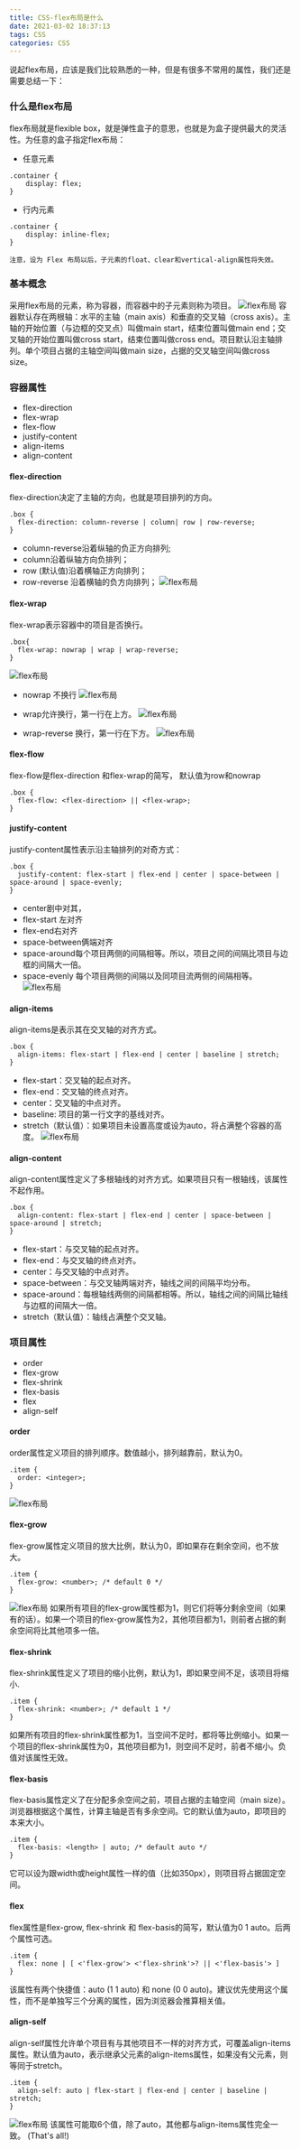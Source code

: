```yaml
---
title: CSS-flex布局是什么
date: 2021-03-02 18:37:13
tags: CSS
categories: CSS
---
```

说起flex布局，应该是我们比较熟悉的一种，但是有很多不常用的属性，我们还是需要总结一下：

### 什么是flex布局
flex布局就是flexible box，就是弹性盒子的意思，也就是为盒子提供最大的灵活性。为任意的盒子指定flex布局：
+ 任意元素
```
.container {
    display: flex;
}
```
+ 行内元素
```
.container {
    display: inline-flex;
}
```
`注意，设为 Flex 布局以后，子元素的float、clear和vertical-align属性将失效。`
### 基本概念
采用flex布局的元素，称为容器，而容器中的子元素则称为项目。
![flex布局](./2/flex-1.png)
容器默认存在两根轴：水平的主轴（main axis）和垂直的交叉轴（cross axis）。主轴的开始位置（与边框的交叉点）叫做main start，结束位置叫做main end；交叉轴的开始位置叫做cross start，结束位置叫做cross end。项目默认沿主轴排列。单个项目占据的主轴空间叫做main size，占据的交叉轴空间叫做cross size。
### 容器属性
+ flex-direction 
+ flex-wrap
+ flex-flow
+ justify-content
+ align-items
+ align-content

#### flex-direction
flex-direction决定了主轴的方向，也就是项目排列的方向。
```
.box {
  flex-direction: column-reverse | column| row | row-reverse;
}
```
+ column-reverse沿着纵轴的负正方向排列;
+ column沿着纵轴方向负排列；
+ row (默认值)沿着横轴正方向排列；
+ row-reverse 沿着横轴的负方向排列；
![flex布局](./2/flex-2.png)
#### flex-wrap
flex-wrap表示容器中的项目是否换行。
```
.box{
  flex-wrap: nowrap | wrap | wrap-reverse;
}
```
![flex布局](./2/flex-3.png)

+ nowrap 不换行
![flex布局](./2/flex-3-1.png)

+ wrap允许换行，第一行在上方。
![flex布局](./2/flex-3-2.jpeg)

+ wrap-reverse 换行，第一行在下方。
![flex布局](./2/flex-3-3.jpeg)

#### flex-flow
flex-flow是flex-direction 和flex-wrap的简写， 默认值为row和nowrap

```
.box {
  flex-flow: <flex-direction> || <flex-wrap>;
}
```
#### justify-content
justify-content属性表示沿主轴排列的对奇方式：
```
.box {
  justify-content: flex-start | flex-end | center | space-between | space-around | space-evenly;
}
```
+ center剧中对其，
+ flex-start 左对齐
+ flex-end右对齐
+ space-between俩端对齐
+ space-around每个项目两侧的间隔相等。所以，项目之间的间隔比项目与边框的间隔大一倍。
+ space-evenly 每个项目两侧的间隔以及同项目流两侧的间隔相等。
![flex布局](./2/flex-4.png)

#### align-items
align-items是表示其在交叉轴的对齐方式。
```
.box {
  align-items: flex-start | flex-end | center | baseline | stretch;
}
```
+ flex-start：交叉轴的起点对齐。
+ flex-end：交叉轴的终点对齐。
+ center：交叉轴的中点对齐。
+ baseline: 项目的第一行文字的基线对齐。
+ stretch（默认值）：如果项目未设置高度或设为auto，将占满整个容器的高度。
![flex布局](./2/flex-5.png)
#### align-content
align-content属性定义了多根轴线的对齐方式。如果项目只有一根轴线，该属性不起作用。
```
.box {
  align-content: flex-start | flex-end | center | space-between | space-around | stretch;
}
```
+ flex-start：与交叉轴的起点对齐。
+ flex-end：与交叉轴的终点对齐。
+ center：与交叉轴的中点对齐。
+ space-between：与交叉轴两端对齐，轴线之间的间隔平均分布。
+ space-around：每根轴线两侧的间隔都相等。所以，轴线之间的间隔比轴线与边框的间隔大一倍。
+ stretch（默认值）：轴线占满整个交叉轴。

### 项目属性
+ order
+ flex-grow
+ flex-shrink
+ flex-basis
+ flex
+ align-self
#### order
order属性定义项目的排列顺序。数值越小，排列越靠前，默认为0。
```
.item {
  order: <integer>;
}
```
![flex布局](./2/flex-7.png)
#### flex-grow
flex-grow属性定义项目的放大比例，默认为0，即如果存在剩余空间，也不放大。
```
.item {
  flex-grow: <number>; /* default 0 */
}
```
![flex布局](./2/flex-8.png)
如果所有项目的flex-grow属性都为1，则它们将等分剩余空间（如果有的话）。如果一个项目的flex-grow属性为2，其他项目都为1，则前者占据的剩余空间将比其他项多一倍。
#### flex-shrink
flex-shrink属性定义了项目的缩小比例，默认为1，即如果空间不足，该项目将缩小.
```
.item {
  flex-shrink: <number>; /* default 1 */
}
```
如果所有项目的flex-shrink属性都为1，当空间不足时，都将等比例缩小。如果一个项目的flex-shrink属性为0，其他项目都为1，则空间不足时，前者不缩小。负值对该属性无效。
#### flex-basis
flex-basis属性定义了在分配多余空间之前，项目占据的主轴空间（main size）。浏览器根据这个属性，计算主轴是否有多余空间。它的默认值为auto，即项目的本来大小。
```
.item {
  flex-basis: <length> | auto; /* default auto */
}
```
它可以设为跟width或height属性一样的值（比如350px），则项目将占据固定空间。
#### flex
flex属性是flex-grow, flex-shrink 和 flex-basis的简写，默认值为0 1 auto。后两个属性可选。
```
.item {
  flex: none | [ <'flex-grow'> <'flex-shrink'>? || <'flex-basis'> ]
}
```
该属性有两个快捷值：auto (1 1 auto) 和 none (0 0 auto)。建议优先使用这个属性，而不是单独写三个分离的属性，因为浏览器会推算相关值。
#### align-self
align-self属性允许单个项目有与其他项目不一样的对齐方式，可覆盖align-items属性。默认值为auto，表示继承父元素的align-items属性，如果没有父元素，则等同于stretch。
```
.item {
  align-self: auto | flex-start | flex-end | center | baseline | stretch;
}
```
![flex布局](./2/flex-10.png)
该属性可能取6个值，除了auto，其他都与align-items属性完全一致。
(That's all!)